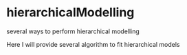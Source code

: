 # hierarchicalModelling
several ways to perform hierarchical modelling

Here I will provide several algorithm to fit hierarchical
models

